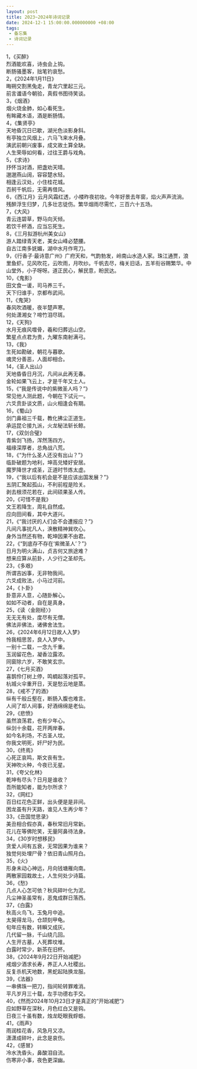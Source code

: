```yaml
---
layout: post
title: 2023~2024年诗词记录
date: 2024-12-1 15:00:00.000000000 +08:00
tags: 
 - 备忘集
 - 诗词记录
---
```

1，《买醉》<br>
烈酒能欢喜，诗虫会上钩。<br>
断肠骚墨客，拙笔钓哀愁。<br>
2，《2024年1月11日》<br>
晦朔交割黑兔走，青龙穴里起三元。<br>
前言谶语今朝验，真假书图待笑谈。<br>
3，《烟酒》<br>
烟火烧金肺，如心看死生。<br>
有眸藏木语，酒是断肠情。<br>
4，《集贤亭》<br>
天地昏沉日已歇，湖光色淡影身斜。<br>
有亭独立风烟上，六马飞来水月叠。<br>
演武前朝兴废事，成文故土算全缺。<br>
人生荣辱如何看，过往王爵与戏角。<br>
5，《求诗》<br>
抒怀当对酒，把盏劝天晴。<br>
邈邈燕山阔，容容楚水轻。<br>
相逢云汉处，小住桂花城。<br>
百舸千帆后，无需再借风。<br>
6，《西江月》云月风霜红透，小楼昨夜初妆。今年好景去年窗，焰火声声流淌。残醉浮生归梦，几多壮志徒伤。繁华烟雨尽需忙，三百六十五场。<br>
7，《大风》<br>
青云连碧草，野马向天倾。<br>
若饮千杯酒，应当忘死生。<br>
8，《三月拟游杭州美女山》<br>
游人踏绿青天老，美女山峰必楚腰。<br>
自古江南多妩媚，湖中水月作弯刀。<br>
9，《行香子·最诗意广州》广府天和，气韵勃发，岭南山水造人家。珠江通贾，浪里鱼虾。见风吹花，云吹雨，月吹纱。千帆去尽，梅关旧话，五羊衔谷赐繁华。中山堂外，小子呀呀。道正民心，解民意，盼民达。<br>
10，《鬼影》<br>
田文食一谖，司马养三千。<br>
天下归谁手，京都布武间。<br>
11，《鬼哭》<br>
春风吹酒暖，夜半楚声寒。<br>
何处潇湘女？啼竹泪尽斑。<br>
12，《天狗》<br>
水月无痕风噬骨，羲和归葬远山空。<br>
繁星点点君为贵，九曜东南射满弓。<br>
13，《我》<br>
生死如勘破，朝花与暮歌。<br>
魂灵分善恶，人面却相合。<br>
14，《圣人出山》<br>
天地昏昏日月沉，凡间从此再无春。<br>
金轮如果飞云上，才是千年又土人。<br>
15，《“我是传说中的紫微圣人吗？”》<br>
常见他人测此题，今朝在下试元一。<br>
六爻贲卦谈文质，山火相逢会有期。<br>
16，《蜀山》<br>
剑门鼻祖三千载，教化拂尘正道生。<br>
承运昆仑接九派，火龙秘法斩长鲸。<br>
17，《双剑合璧》<br>
青紫剑飞扬，浑然荡四方。<br>
福缘深厚者，总角战八荒。<br>
18，《“为什么圣人还没有出山？”》<br>
临卦破题为地利，坤高兑矮好安居。<br>
魔罗降世才成圣，正道时节炼太虚。<br>
19，《“我以后有机会是不是应该出国发展？”》<br>
五阴汇聚起孤山，不利前程是险关。<br>
剥去根须花若在，此间硕果圣人传。<br>
20，《可惜不是我》<br>
文王若降生，周礼自然成。<br>
应向田间看，其中大道兴。<br>
21，《“我讨厌的人们会不会遭报应？”》<br>
凡间凡事扰凡人，涣散精神巽坎心。<br>
身外当然还有物，乾坤因果不由君。<br>
22，《“到底存不存在‘紫微圣人’？”》<br>
日月为明火满山，贞吉何又旅途难？<br>
想来应算从前卦，人少行之圣却先。<br>
23，《多艰》<br>
所谓吉凶事，无非物我间。<br>
六爻成败法，小马过河前。<br>
24，《卜卦》<br>
卦意非人意，心随卦解心。<br>
如如不动者，自在是真身。<br>
25，《读〈金刚经〉》<br>
无无无有处，度尽有无僧。<br>
佛法非佛法，诸佛舍法生。<br>
26，《2024年6月12日故人入梦》<br>
怜我相思苦，良人入梦中。<br>
一别十二载，一念九千重。<br>
玉润留花色，凝香泣露浓。<br>
同窗除六岁，不敢笑玄宗。<br>
27，《七月买酒》<br>
喜鹊伶仃树上停，鸣蜩起落对孤平。<br>
杭城火伞重开日，天是愁云地是蒸。<br>
28，《戒不了的酒》<br>
纵有千般丘壑在，断肠入腹也难言。<br>
人间了却人间事，好酒绵绵是老仙。<br>
29，《悲愤》<br>
虽然浪荡君，也有少年心。<br>
纵剑十余载，花开两岸春。<br>
如今名利场，不古圣人坟。<br>
你我文明死，奸尸好为民。<br>
30，《终焉》<br>
心死正哀鸣，斯文丧有生。<br>
天神吹火种，今夜已无星。<br>
31，《夸父化林》<br>
乾坤有尽头？日月是谁收？<br>
吾所能知者，能为尔所求？<br>
32，《网红》<br>
百日红花色正鲜，出头便是是非间。<br>
困龙虽有升天路，谁见人生再少年？<br>
33，《丑国觉思录》<br>
美丑相合假亦真，春秋常旧月常新。<br>
花儿在等佛陀笑，无量阿鼻待法身。<br>
34，《30岁时想移民》<br>
贪爱人间有五衰，无常因果为谁来？<br>
独觉何处埋尸骨？依旧青山照月白。<br>
35，《火》<br>
形身未动心神远，月向钱塘雁向南。<br>
两散家园栽故土，人生何处少诗篇。<br>
36，《愁》<br>
几点人心怎可依？秋风碎叶化为泥。<br>
凡尘神圣虽常有，恶鬼成群日落西。<br>
37，《白露》<br>
秋高火鸟飞，玉兔月中追。<br>
太昊得龙马，仓颉刻甲龟。<br>
旬年应有数，转瞬又成灰。<br>
几代留一脉，千山绕几回。<br>
人生开古墓，人死葬坟堆。<br>
白露时常少，新茶在旧杯。<br>
38，《2024年9月22日开始减肥》<br>
戒烟少酒求长寿，养正人人社稷出。<br>
反复杀机天地数，黑蛇起陆换龙服。<br>
39，《法器》<br>
一串佛珠一把刀，指间轮转罪难消。<br>
平凡岁月三十载，左手功德右手交。<br>
40，《然而2024年10月23日才是真正的“开始减肥”》<br>
应如野草在深秋，月色红白又是钩。<br>
日夜三十虽有数，烛龙眨眼我蜉蝣。<br>
41，《雨声》<br>
雨润桂花香，风急月又凉。<br>
潇潇成碎叶，此念是哀伤。<br>
42，《感冒》<br>
冷水洗昏头，鼻酸泪自流。<br>
伤寒非小事，夜色更深幽。